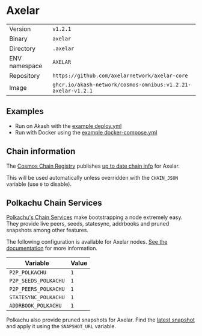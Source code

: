 # Axelar

| | |
|---|---|
|Version|`v1.2.1`|
|Binary|`axelar`|
|Directory|`.axelar`|
|ENV namespace|`AXELAR`|
|Repository|`https://github.com/axelarnetwork/axelar-core`|
|Image|`ghcr.io/akash-network/cosmos-omnibus:v1.2.21-axelar-v1.2.1`|

## Examples

- Run on Akash with the [example deploy.yml](./deploy.yml)
- Run with Docker using the [example docker-compose.yml](./docker-compose.yml)

## Chain information

The [Cosmos Chain Registry](https://github.com/cosmos/chain-registry) publishes [up to date chain info](https://raw.githubusercontent.com/cosmos/chain-registry/master/axelar/chain.json) for Axelar.

This will be used automatically unless overridden with the `CHAIN_JSON` variable (use `0` to disable).

## Polkachu Chain Services

[Polkachu's Chain Services](https://www.polkachu.com/networks/axelar) make bootstrapping a node extremely easy. They provide live peers, seeds, statesync, addrbooks and pruned snapshots among other features.

The following configuration is available for Axelar nodes. [See the documentation](../README.md#polkachu-services) for more information.

|Variable|Value|
|---|---|
|`P2P_POLKACHU`|`1`|
|`P2P_SEEDS_POLKACHU`|`1`|
|`P2P_PEERS_POLKACHU`|`1`|
|`STATESYNC_POLKACHU`|`1`|
|`ADDRBOOK_POLKACHU`|`1`|

Polkachu also provide pruned snapshots for Axelar. Find the [latest snapshot](https://polkachu.com/tendermint_snapshots/axelar) and apply it using the `SNAPSHOT_URL` variable.
